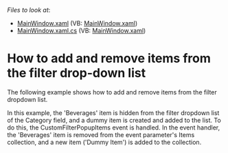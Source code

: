 <!-- default file list -->
*Files to look at*:

* [MainWindow.xaml](./CS/DXPivotGrid_CustomFilterItems/MainWindow.xaml) (VB: [MainWindow.xaml](./VB/DXPivotGrid_CustomFilterItems/MainWindow.xaml))
* [MainWindow.xaml.cs](./CS/DXPivotGrid_CustomFilterItems/MainWindow.xaml.cs) (VB: [MainWindow.xaml](./VB/DXPivotGrid_CustomFilterItems/MainWindow.xaml))
<!-- default file list end -->
# How to add and remove items from the filter drop-down list


<p>The following example shows how to add and remove items from the filter dropdown list.</p><p>In this example, the 'Beverages' item is hidden from the filter dropdown list of the Category field, and a dummy item is created and added to the list. To do this, the CustomFilterPopupItems event is handled. In the event handler, the 'Beverages' item is removed from the event parameter's Items collection, and a new item ('Dummy Item') is added to the collection.</p>

<br/>


